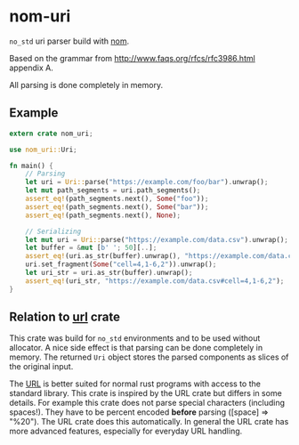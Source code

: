 # nom-uri
``no_std`` uri parser build with [nom](https://crates.io/crates/nom).

Based on the grammar from http://www.faqs.org/rfcs/rfc3986.html appendix A.

All parsing is done completely in memory.

## Example 
```rust
extern crate nom_uri;

use nom_uri::Uri;

fn main() {
    // Parsing
    let uri = Uri::parse("https://example.com/foo/bar").unwrap();
    let mut path_segments = uri.path_segments();
    assert_eq!(path_segments.next(), Some("foo"));
    assert_eq!(path_segments.next(), Some("bar"));
    assert_eq!(path_segments.next(), None);

    // Serializing
    let mut uri = Uri::parse("https://example.com/data.csv").unwrap();
    let buffer = &mut [b' '; 50][..];
    assert_eq!(uri.as_str(buffer).unwrap(), "https://example.com/data.csv");
    uri.set_fragment(Some("cell=4,1-6,2")).unwrap();
    let uri_str = uri.as_str(buffer).unwrap();
    assert_eq!(uri_str, "https://example.com/data.csv#cell=4,1-6,2");
}
```
## Relation to [url](https://crates.io/crates/url) crate
This crate was build for ``no_std`` environments and to be used without allocator. A nice side effect is that parsing can be done completely in memory. The returned ``Uri`` object stores the parsed components as slices of the original input.

The [URL](https://crates.io/crates/url) is better suited for normal rust programs with access to the standard library. This crate is inspired by the URL crate but differs in some details.
For example this crate does not parse special characters (including spaces!). They have to be percent encoded **before** parsing ([space] => "%20"). The URL crate does this automatically.
In general the URL crate has more advanced features, especially for everyday URL handling.